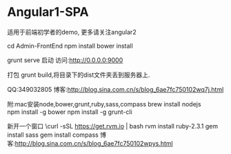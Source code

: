 # Angular1-SPA
适用于前端初学者的demo, 更多请关注angular2

cd Admin-FrontEnd
npm install
bower install

grunt serve 启动
访问:http://0.0.0.0:9000

打包 grunt build,将目录下的dist文件夹丢到服务器上.

QQ:349032805
博客:http://blog.sina.com.cn/s/blog_6ae7fc750102wq7j.html


附:mac安装node,bower,grunt,ruby,sass,compass
brew install nodejs  
npm install -g bower
npm install -g grunt-cli

新开一个窗口
\curl -sSL https://get.rvm.io | bash
rvm install ruby-2.3.1
gem install sass
gem install compass
博客:http://blog.sina.com.cn/s/blog_6ae7fc750102wpys.html